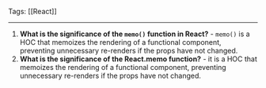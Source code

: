 
Tags: [[React]]

---
 
1. **What is the significance of the `memo()` function in React?** - `memo()` is a HOC that memoizes the rendering of a functional component, preventing unnecessary re-renders if the props have not changed.
2. **What is the significance of the React.memo function?** - it is a HOC that memoizes the rendering of a functional component, preventing unnecessary re-renders if the props have not changed.